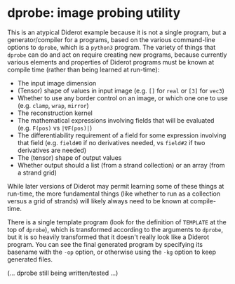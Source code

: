# dprobe: image probing utility

This is an atypical Diderot example because it is not a single program, but a
generator/compiler for a programs, based on the various command-line options
to `dprobe`, which is a `python3` program. The variety of things that
`dprobe` can do and act on require creating new programs, because currently
various elements and properties of Diderot programs must be known at compile
time (rather than being learned at run-time):

* The input image dimension
* (Tensor) shape of values in input image (e.g. `[]` for `real` or `[3]` for `vec3`)
* Whether to use any border control on an image, or which one one to use (e.g. `clamp`, `wrap`, `mirror`)
* The reconstruction kernel
* The mathematical expressions involving fields that will be evaluated (e.g. `F(pos)` vs `|∇F(pos)|`)
* The differentiability requirement of a field for some expression involving that field
(e.g. `field#0` if no derivatives needed, vs `field#2` if two derivatives are needed)
* The (tensor) shape of output values
* Whether output should a list (from a strand collection) or an array (from a strand grid)

While later versions of Diderot may permit learning some of these things at
run-time, the more fundamental things (like whether to run as a collection
versus a grid of strands) will likely always need to be known at
compile-time.

There is a single template program (look for the definition of `TEMPLATE` at
the top of `dprobe`), which is transformed according to the arguments to
`dprobe`, but it is so heavily transformed that it doesn't really look like a
Diderot program. You can see the final generated program by specifying its
basename with the `-op` option, or otherwise using the `-kg` option to keep
generated files.

(... dprobe still being written/tested ...)
